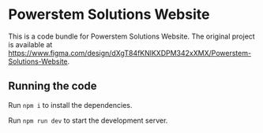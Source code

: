 
  # Powerstem Solutions Website

  This is a code bundle for Powerstem Solutions Website. The original project is available at https://www.figma.com/design/dXgT84fKNlKXDPM342xXMX/Powerstem-Solutions-Website.

  ## Running the code

  Run `npm i` to install the dependencies.

  Run `npm run dev` to start the development server.
  
